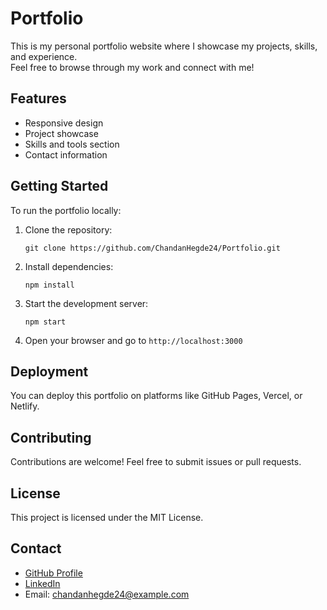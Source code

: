 # Portfolio

This is my personal portfolio website where I showcase my projects, skills, and experience.  
Feel free to browse through my work and connect with me!

## Features

- Responsive design
- Project showcase
- Skills and tools section
- Contact information

## Getting Started

To run the portfolio locally:

1. Clone the repository:
   ```
   git clone https://github.com/ChandanHegde24/Portfolio.git
   ```
2. Install dependencies:
   ```
   npm install
   ```
3. Start the development server:
   ```
   npm start
   ```
4. Open your browser and go to `http://localhost:3000`

## Deployment

You can deploy this portfolio on platforms like GitHub Pages, Vercel, or Netlify.

## Contributing

Contributions are welcome! Feel free to submit issues or pull requests.

## License

This project is licensed under the MIT License.

## Contact

- [GitHub Profile](https://github.com/ChandanHegde24)
- [LinkedIn](https://www.linkedin.com/in/chandanhegde24/)
- Email: chandanhegde24@example.com
